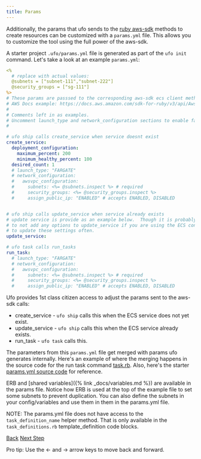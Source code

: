 ```yaml
---
title: Params
---
```


Additionally, the params that ufo sends to the [ruby aws-sdk](https://docs.aws.amazon.com/sdk-for-ruby/v3/api/Aws/ECS/Client.html#run_task-instance_method) methods to create resources can be customized with a `params.yml` file.  This allows you to customize the tool using the full power of the aws-sdk.

A starter project `.ufo/params.yml` file is generated as part of the `ufo init` command. Let's take a look at an example `params.yml`:

```yaml
<%
  # replace with actual values:
  @subnets = ["subnet-111","subnet-222"]
  @security_groups = ["sg-111"]
%>
# These params are passsed to the corresponding aws-sdk ecs client methods.
# AWS Docs example: https://docs.aws.amazon.com/sdk-for-ruby/v3/api/Aws/ECS/Client.html#run_task-instance_method
#
# Comments left in as examples.
# Uncomment launch_type and network_configuration sections to enable fargate.
#

# ufo ship calls create_service when service doesnt exist
create_service:
  deployment_configuration:
    maximum_percent: 200
    minimum_healthy_percent: 100
  desired_count: 1
  # launch_type: "FARGATE"
  # network_configuration:
  #   awsvpc_configuration:
  #     subnets: <%= @subnets.inspect %> # required
  #     security_groups: <%= @security_groups.inspect %>
  #     assign_public_ip: "ENABLED" # accepts ENABLED, DISABLED


# ufo ship calls update_service when service already exists
# update service is provide as an example below.  Though it is probably better
# to not add any options to update_service if you are using the ECS console
# to update these settings often.
update_service:

# ufo task calls run_tasks
run_task:
  # launch_type: "FARGATE"
  # network_configuration:
  #   awsvpc_configuration:
  #     subnets: <%= @subnets.inspect %> # required
  #     security_groups: <%= @security_groups.inspect %>
  #     assign_public_ip: "ENABLED" # accepts ENABLED, DISABLED
```

Ufo provides 1st class citizen access to adjust the params sent to the aws-sdk calls:

* create_service - `ufo ship` calls this when the ECS service does not yet exist.
* update_service - `ufo ship` calls this when the ECS service already exists.
* run_task - `ufo task` calls this.

The parameters from this `params.yml` file get merged with params ufo generates internally.  Here's an example of where the merging happens in the source code for the run task command [task.rb](https://github.com/tongueroo/ufo/blob/90f12df035843528770122deb328d150249a25e2/lib/ufo/task.rb#L20).  Also, here's the starter [params.yml source code](https://github.com/tongueroo/ufo/blob/master/lib/template/.ufo/params.yml) for reference.

ERB and [shared variables]({% link _docs/variables.md %}) are available in the params file.  Notice how ERB is used at the top of the example file to set some subnets to prevent duplication. You can also define the subnets in your config/variables and use them in them in the params.yml file.

NOTE: The params.yml file does not have access to the `task_definition_name` helper method. That is only available in the `task_definitions.rb` template_definition code blocks.

<a id="prev" class="btn btn-basic" href="{% link _docs/load-balancer.md %}">Back</a>
<a id="next" class="btn btn-primary" href="{% link _docs/ufo-env.md %}">Next Step</a>
<p class="keyboard-tip">Pro tip: Use the <- and -> arrow keys to move back and forward.</p>

